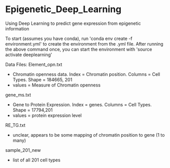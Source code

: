 # Epigenetic_Deep_Learning
Using Deep Learning to predict gene expression from epigenetic information


To start (assumes you have conda), run 'conda env create -f environment.yml' to create the environment from the .yml file. 
After running the above command once, you can start the environment with 'source activate deeplearning'

Data Files:
Element_opn.txt 
- Chromatin openness data. Index = Chromatin position. Columns = Cell Types. Shape = 184665, 201
- values = Measure of Chromatin openness

gene_ms.txt
- Gene to Protein Expression. Index = genes. Columns = Cell Types. Shape = 17794,201
- values = protein expression level

RE_TG.txt
- unclear, appears to be some mapping of chromatin position to gene (1 to many)

sample_201_new
- list of all 201 cell types 
